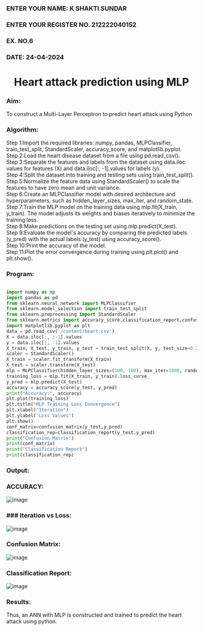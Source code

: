 <H3>ENTER YOUR NAME: K SHAKTI SUNDAR</H3>
<H3>ENTER YOUR REGISTER NO. 212222040152</H3>
<H3>EX. NO.6</H3>
<H3>DATE: 24-04-2024</H3>
<H1 ALIGN =CENTER>Heart attack prediction using MLP</H1>
<H3>Aim:</H3>  To construct a  Multi-Layer Perceptron to predict heart attack using Python
<H3>Algorithm:</H3>
Step 1:Import the required libraries: numpy, pandas, MLPClassifier, train_test_split, StandardScaler, accuracy_score, and matplotlib.pyplot.<BR>
Step 2:Load the heart disease dataset from a file using pd.read_csv().<BR>
Step 3:Separate the features and labels from the dataset using data.iloc values for features (X) and data.iloc[:, -1].values for labels (y).<BR>
Step 4:Split the dataset into training and testing sets using train_test_split().<BR>
Step 5:Normalize the feature data using StandardScaler() to scale the features to have zero mean and unit variance.<BR>
Step 6:Create an MLPClassifier model with desired architecture and hyperparameters, such as hidden_layer_sizes, max_iter, and random_state.<BR>
Step 7:Train the MLP model on the training data using mlp.fit(X_train, y_train). The model adjusts its weights and biases iteratively to minimize the training loss.<BR>
Step 8:Make predictions on the testing set using mlp.predict(X_test).<BR>
Step 9:Evaluate the model's accuracy by comparing the predicted labels (y_pred) with the actual labels (y_test) using accuracy_score().<BR>
Step 10:Print the accuracy of the model.<BR>
Step 11:Plot the error convergence during training using plt.plot() and plt.show().<BR>
<H3>Program: </H3>

```py

import numpy as np
import pandas as pd
from sklearn.neural_network import MLPClassifier
from sklearn.model_selection import train_test_split
from sklearn.preprocessing import StandardScaler
from sklearn.metrics import accuracy_score,classification_report,confusion_matrix
import matplotlib.pyplot as plt
data = pd.read_csv('/content/heart.csv')
X = data.iloc[:, :-1].values
y = data.iloc[:, -1].values
X_train, X_test, y_train, y_test = train_test_split(X, y, test_size=0.2, random_state=42)
scaler = StandardScaler()
X_train = scaler.fit_transform(X_train)
X_test = scaler.transform(X_test)
mlp = MLPClassifier(hidden_layer_sizes=(100, 100), max_iter=1000, random_state=42)
training_loss = mlp.fit(X_train, y_train).loss_curve_
y_pred = mlp.predict(X_test)
accuracy = accuracy_score(y_test, y_pred)
print("Accuracy:", accuracy)
plt.plot(training_loss)
plt.title("MLP Training Loss Convergence")
plt.xlabel("Iteration")
plt.ylabel("Loss Values")
plt.show()
conf_matrix=confusion_matrix(y_test,y_pred)
classification_rep=classification_report(y_test,y_pred)
print("Confusion Matrix")
print(conf_matrix)
print("Classification Report")
print(classification_rep)

```
<H3>Output:</H3>

### ACCURACY:
![image](https://github.com/ShakthiSundar-K/EX-6-NN/assets/128116143/e373d3df-3967-45ab-879f-1d4c8b7e60a7)
### ### Iteration vs Loss:
![image](https://github.com/ShakthiSundar-K/EX-6-NN/assets/128116143/1f56e064-5d04-4090-9712-13dc1c024564)
### Confusion Matrix:
![image](https://github.com/ShakthiSundar-K/EX-6-NN/assets/128116143/f6a0c937-5986-4da8-ba39-6de63c2d4d65)
### Classification Report:
![image](https://github.com/ShakthiSundar-K/EX-6-NN/assets/128116143/4fa4c992-8c7a-4fc4-bcf4-7886ae6d065d)

<H3>Results:</H3>
Thus, an ANN with MLP is constructed and trained to predict the heart attack using python.
